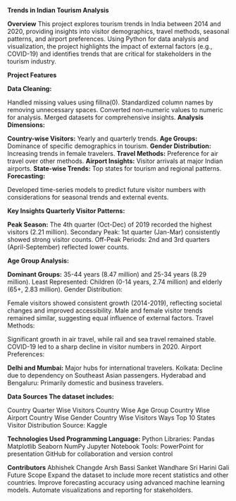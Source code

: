 **Trends in Indian Tourism Analysis**

**Overview**
This project explores tourism trends in India between 2014 and 2020, providing insights into visitor demographics, travel methods, seasonal patterns, and airport preferences. Using Python for data analysis and visualization, the project highlights the impact of external factors (e.g., COVID-19) and identifies trends that are critical for stakeholders in the tourism industry.

**Project Features**

**Data Cleaning:**

Handled missing values using fillna(0).
Standardized column names by removing unnecessary spaces.
Converted non-numeric values to numeric for analysis.
Merged datasets for comprehensive insights.
**Analysis Dimensions:**

**Country-wise Visitors:** Yearly and quarterly trends.
**Age Groups:** Dominance of specific demographics in tourism.
**Gender Distribution:** Increasing trends in female travelers.
**Travel Methods:** Preference for air travel over other methods.
**Airport Insights:** Visitor arrivals at major Indian airports.
**State-wise Trends:** Top states for tourism and regional patterns.
**Forecasting:**

Developed time-series models to predict future visitor numbers with considerations for seasonal trends and external events.

**Key Insights Quarterly Visitor Patterns:**

**Peak Season:** The 4th quarter (Oct-Dec) of 2019 recorded the highest visitors (2.21 million). Secondary Peak: 1st quarter (Jan-Mar) consistently showed strong visitor counts. Off-Peak Periods: 2nd and 3rd quarters (April-September) reflected lower counts.

**Age Group Analysis:**

**Dominant Groups:** 35-44 years (8.47 million) and 25-34 years (8.29 million). Least Represented: Children (0-14 years, 2.74 million) and elderly (65+, 2.83 million). Gender Distribution:

Female visitors showed consistent growth (2014-2019), reflecting societal changes and improved accessibility. Male and female visitor trends remained similar, suggesting equal influence of external factors. Travel Methods:

Significant growth in air travel, while rail and sea travel remained stable. COVID-19 led to a sharp decline in visitor numbers in 2020. Airport Preferences:

**Delhi and Mumbai:** Major hubs for international travelers. Kolkata: Decline due to dependency on Southeast Asian passengers. Hyderabad and Bengaluru: Primarily domestic and business travelers.

**Data Sources The dataset includes:**

Country Quarter Wise Visitors Country Wise Age Group Country Wise Airport Country Wise Gender Country Wise Visitors Ways Top 10 States Visitor Distribution Source: Kaggle

**Technologies Used Programming Language:** Python Libraries: Pandas Matplotlib Seaborn NumPy Jupyter Notebook Tools: PowerPoint for presentation GitHub for collaboration and version control

**Contributors**
Abhishek Changde
Arsh Bassi
Sanket Wandhare
Sri Harini Gali
Future Scope Expand the dataset to include more recent statistics and other countries. Improve forecasting accuracy using advanced machine learning models. Automate visualizations and reporting for stakeholders.
